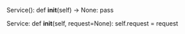 Service():
    def __init__(self) -> None:
        pass

Service:
    def __init__(self, request=None):
        self.request = request

